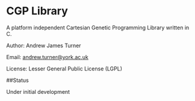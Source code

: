 CGP Library
======

A platform independent Cartesian Genetic Programming Library written in C.

Author: Andrew James Turner 

Email: andrew.turner@york.ac.uk 

License: Lesser General Public License (LGPL) 

##Status

Under initial development


